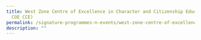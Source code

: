 ```yaml
---
title: West Zone Centre of Excellence in Character and Citizenship Education (WZ
  COE CCE)
permalink: /signature-programmes-n-events/west-zone-centre-of-excellence-in-character-and-citizenship-education
description: ""
---
```

